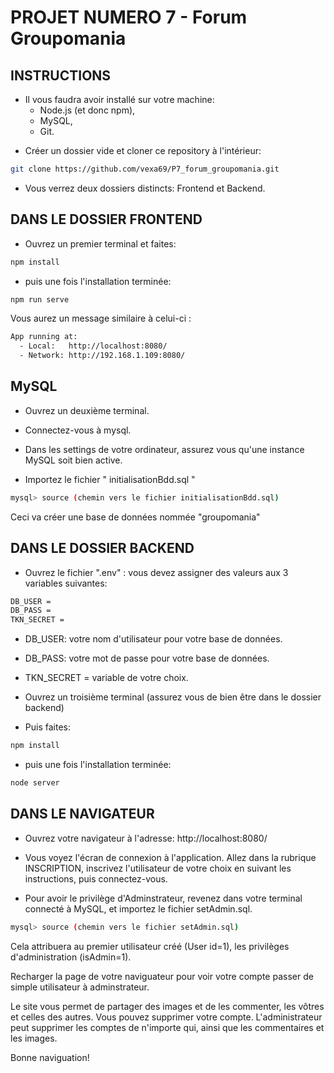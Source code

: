 # PROJET NUMERO 7 - Forum Groupomania

## INSTRUCTIONS

-   Il vous faudra avoir installé sur votre machine:
    -   Node.js (et donc npm),
    -   MySQL,
    -   Git.

*   Créer un dossier vide et cloner ce repository à l'intérieur:

```bash
git clone https://github.com/vexa69/P7_forum_groupomania.git
```

-   Vous verrez deux dossiers distincts: Frontend et Backend.

## DANS LE DOSSIER FRONTEND

-   Ouvrez un premier terminal et faites:

```bash
npm install
```

-   puis une fois l'installation terminée:

```bash
npm run serve
```

Vous aurez un message similaire à celui-ci :

```bash
App running at:
  - Local:   http://localhost:8080/
  - Network: http://192.168.1.109:8080/
```

## MySQL

-   Ouvrez un deuxième terminal.

-   Connectez-vous à mysql.

-   Dans les settings de votre ordinateur, assurez vous qu'une instance MySQL soit bien active.

-   Importez le fichier " initialisationBdd.sql "

```bash
mysql> source (chemin vers le fichier initialisationBdd.sql)
```

Ceci va créer une base de données nommée "groupomania"

## DANS LE DOSSIER BACKEND

-   Ouvrez le fichier ".env" : vous devez assigner des valeurs aux 3 variables suivantes:

```bash
DB_USER =
DB_PASS =
TKN_SECRET =
```

-   DB_USER: votre nom d'utilisateur pour votre base de données.
-   DB_PASS: votre mot de passe pour votre base de données.
-   TKN_SECRET = variable de votre choix.

-   Ouvrez un troisième terminal (assurez vous de bien être dans le dossier backend)

-   Puis faites:

```bash
npm install
```

-   puis une fois l'installation terminée:

```bash
node server
```

## DANS LE NAVIGATEUR

-   Ouvrez votre navigateur à l'adresse: http://localhost:8080/

-   Vous voyez l'écran de connexion à l'application. Allez dans la rubrique INSCRIPTION, inscrivez l'utilisateur de votre choix en suivant les instructions, puis connectez-vous.

-   Pour avoir le privilège d'Adminstrateur, revenez dans votre terminal connecté à MySQL, et importez le fichier setAdmin.sql.

```bash
mysql> source (chemin vers le fichier setAdmin.sql)
```

Cela attribuera au premier utilisateur créé (User id=1), les privilèges d'administration (isAdmin=1).

Recharger la page de votre naviguateur pour voir votre compte passer de simple utilisateur à adminstrateur.

Le site vous permet de partager des images et de les commenter, les vôtres et celles des autres. Vous pouvez supprimer votre compte. L'administrateur peut supprimer les comptes de n'importe qui, ainsi que les commentaires et les images.

Bonne naviguation!
